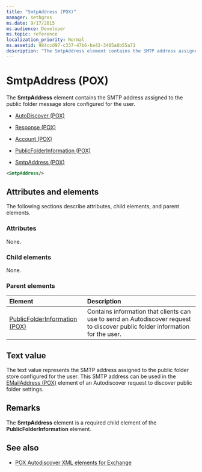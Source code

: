 ```yaml
---
title: "SmtpAddress (POX)"
manager: sethgros
ms.date: 9/17/2015
ms.audience: Developer
ms.topic: reference
localization_priority: Normal
ms.assetid: 984ccd97-c337-47b6-ba42-3405a8b55a71
description: "The SmtpAddress element contains the SMTP address assigned to the public folder message store configured for the user."
---
```


# SmtpAddress (POX)

The **SmtpAddress** element contains the SMTP address assigned to the public folder message store configured for the user. 
  
- [AutoDiscover (POX)](autodiscover-pox.md)
  
- [Response (POX)](response-pox.md)
  
- [Account (POX)](account-pox.md)
  
- [PublicFolderInformation (POX)](publicfolderinformation-pox.md)
  
- [SmtpAddress (POX)](smtpaddress-pox.md)
  
```XML
<SmtpAddress/>
```

## Attributes and elements

The following sections describe attributes, child elements, and parent elements.
  
### Attributes

None.
  
### Child elements

None.
  
### Parent elements

|**Element**|**Description**|
|:-----|:-----|
|[PublicFolderInformation (POX)](publicfolderinformation-pox.md) <br/> |Contains information that clients can use to send an Autodiscover request to discover public folder information for the user.  <br/> |
   
## Text value

The text value represents the SMTP address assigned to the public folder store configured for the user. This SMTP address can be used in the [EMailAddress (POX)](emailaddress-pox.md) element of an Autodiscover request to discover public folder settings. 
  
## Remarks

The **SmtpAddress** element is a required child element of the **PublicFolderInformation** element. 
  
## See also

- [POX Autodiscover XML elements for Exchange](pox-autodiscover-xml-elements-for-exchange.md)


